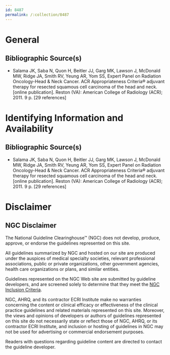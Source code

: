 ```yaml
---
id: 8487
permalink: /:collection/8487
---
```


# General

## Bibliographic Source(s)

- Salama JK, Saba N, Quon H, Beitler JJ, Garg MK, Lawson J, McDonald MW, Ridge JA, Smith RV, Yeung AR, Yom SS, Expert Panel on Radiation Oncology-Head & Neck Cancer. ACR Appropriateness Criteria® adjuvant therapy for resected squamous cell carcinoma of the head and neck. [online publication]. Reston (VA): American College of Radiology (ACR); 2011. 9 p. [29 references]

# Identifying Information and Availability

## Bibliographic Source(s)

- Salama JK, Saba N, Quon H, Beitler JJ, Garg MK, Lawson J, McDonald MW, Ridge JA, Smith RV, Yeung AR, Yom SS, Expert Panel on Radiation Oncology-Head & Neck Cancer. ACR Appropriateness Criteria® adjuvant therapy for resected squamous cell carcinoma of the head and neck. [online publication]. Reston (VA): American College of Radiology (ACR); 2011. 9 p. [29 references]

# Disclaimer

## NGC Disclaimer

The National Guideline Clearinghouse™ (NGC) does not develop, produce, approve, or endorse the guidelines represented on this site.

All guidelines summarized by NGC and hosted on our site are produced under the auspices of medical specialty societies, relevant professional associations, public or private organizations, other government agencies, health care organizations or plans, and similar entities.

Guidelines represented on the NGC Web site are submitted by guideline developers, and are screened solely to determine that they meet the [NGC Inclusion Criteria](/help-and-about/summaries/inclusion-criteria).

NGC, AHRQ, and its contractor ECRI Institute make no warranties concerning the content or clinical efficacy or effectiveness of the clinical practice guidelines and related materials represented on this site. Moreover, the views and opinions of developers or authors of guidelines represented on this site do not necessarily state or reflect those of NGC, AHRQ, or its contractor ECRI Institute, and inclusion or hosting of guidelines in NGC may not be used for advertising or commercial endorsement purposes.

Readers with questions regarding guideline content are directed to contact the guideline developer.

